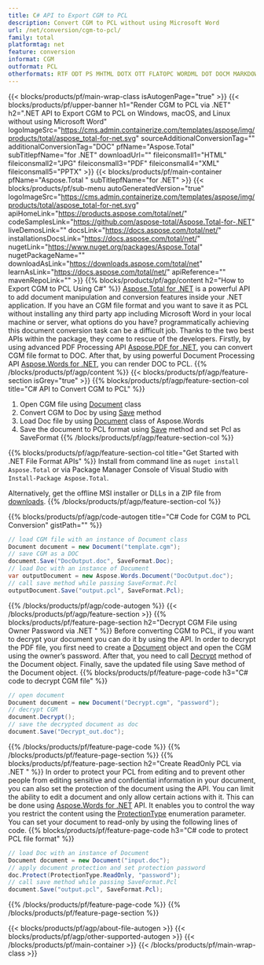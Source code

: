 ```yaml
---
title: C# API to Export CGM to PCL
description: Convert CGM to PCL without using Microsoft Word 
url: /net/conversion/cgm-to-pcl/
family: total
platformtag: net
feature: conversion
informat: CGM
outformat: PCL
otherformats: RTF ODT PS MHTML DOTX OTT FLATOPC WORDML DOT DOCM MARKDOWN DOTM
---
```

{{< blocks/products/pf/main-wrap-class isAutogenPage="true" >}}
{{< blocks/products/pf/upper-banner h1="Render CGM to PCL via .NET" h2=".NET API to Export CGM to PCL on Windows, macOS, and Linux without using Microsoft Word" logoImageSrc="https://cms.admin.containerize.com/templates/aspose/img/products/total/aspose_total-for-net.svg" sourceAdditionalConversionTag="" additionalConversionTag="DOC" pfName="Aspose.Total" subTitlepfName="for .NET" downloadUrl="" fileiconsmall1="HTML" fileiconsmall2="JPG" fileiconsmall3="PDF" fileiconsmall4="XML" fileiconsmall5="PPTX" >}}
{{< blocks/products/pf/main-container pfName="Aspose.Total " subTitlepfName="for .NET" >}}
{{< blocks/products/pf/sub-menu autoGeneratedVersion="true" logoImageSrc="https://cms.admin.containerize.com/templates/aspose/img/products/total/aspose_total-for-net.svg" apiHomeLink="https://products.aspose.com/total/net/" codeSamplesLink="https://github.com/aspose-total/Aspose.Total-for-.NET" liveDemosLink="" docsLink="https://docs.aspose.com/total/net/" installationsDocsLink="https://docs.aspose.com/total/net/" nugetLink="https://www.nuget.org/packages/Aspose.Total" nugetPackageName="" downloadAsLink="https://downloads.aspose.com/total/net" learnAsLink="https://docs.aspose.com/total/net/" apiReference="" mavenRepoLink="" >}}
{{% blocks/products/pf/agp/content h2="How to Export CGM to PCL Using C#" %}}
[Aspose.Total for .NET](https://products.aspose.com/total/net/) is a powerful API to add document manipulation and conversion features inside your .NET application. If you have an CGM file format and you want to save it as PCL without installing any third party app including Microsoft Word in your local machine or server, what options do you have? programmatically achieving this document conversion task can be a difficult job. Thanks to the two best APIs within the package, they come to rescue of the developers. Firstly, by using advanced PDF Processing API [Aspose.PDF for .NET](https://products.aspose.com/pdf/net/), you can convert CGM file format to DOC. After that, by using powerful Document Processing API [Aspose.Words for .NET](https://products.aspose.com/words/net/), you can render DOC to PCL. 
{{% /blocks/products/pf/agp/content %}}
{{< blocks/products/pf/agp/feature-section isGrey="true" >}}
{{% blocks/products/pf/agp/feature-section-col title="C# API to Convert CGM to PCL" %}}
1. Open CGM file using [Document](https://apireference.aspose.com/pdf/net/aspose.pdf/document) class
2. Convert CGM to Doc by using [Save](https://apireference.aspose.com/pdf/net/aspose.pdf.document/save/methods/5) method
3. Load Doc file by using [Document](https://apireference.aspose.com/words/net/aspose.words/document) class of Aspose.Words 
4. Save the document to PCL format using [Save](https://apireference.aspose.com/words/net/aspose.words.document/save/methods/4) method and set Pcl as SaveFormat
{{% /blocks/products/pf/agp/feature-section-col %}}

{{% blocks/products/pf/agp/feature-section-col title="Get Started with .NET File Format APIs" %}}
Install from command line as ```nuget install Aspose.Total``` or via Package Manager Console of Visual Studio with ```Install-Package Aspose.Total```.

Alternatively, get the offline MSI installer or DLLs in a ZIP file from [downloads](https://downloads.aspose.com/total/net).
{{% /blocks/products/pf/agp/feature-section-col %}}

{{% blocks/products/pf/agp/code-autogen title="C# Code for CGM to PCL Conversion" gistPath="" %}}
```cs
// load CGM file with an instance of Document class
Document document = new Document("template.cgm");
// save CGM as a DOC 
document.Save("DocOutput.doc", SaveFormat.Doc); 
// load Doc with an instance of Document
var outputDocument = new Aspose.Words.Document("DocOutput.doc");
// call save method while passing SaveFormat.Pcl
outputDocument.Save("output.pcl", SaveFormat.Pcl);   
```
{{% /blocks/products/pf/agp/code-autogen %}}
{{< /blocks/products/pf/agp/feature-section >}}
{{% blocks/products/pf/feature-page-section  h2="Decrypt CGM File using Owner Password via .NET " %}}
Before converting CGM to PCL, if you want to decrypt your document you can do it by using the API. In order to decrypt the PDF file, you first need to create a [Document](https://apireference.aspose.com/pdf/net/aspose.pdf/document) object and open the CGM using the owner’s password. After that, you need to call [Decrypt](https://apireference.aspose.com/pdf/net/aspose.pdf/document/methods/decrypt) method of the Document object. Finally, save the updated file using Save method of the Document object. 
{{% blocks/products/pf/feature-page-code h3="C# code to decrypt CGM file" %}}
```cs
// open document
Document document = new Document("Decrypt.cgm", "password");
// decrypt CGM
document.Decrypt();
// save the decrypted document as doc 
document.Save("Decrypt_out.doc");
```
{{% /blocks/products/pf/feature-page-code  %}}
{{% /blocks/products/pf/feature-page-section %}}
{{% blocks/products/pf/feature-page-section  h2="Create ReadOnly PCL via .NET " %}}
In order to protect your PCL from editing and to prevent other people from editing sensitive and confidential information in your document, you can also set the protection of the document using the API. You can limit the ability to edit a document and only allow certain actions with it. This can be done using [Aspose.Words for .NET](https://products.aspose.com/words/net/) API. It enables you to control the way you restrict the content using the [ProtectionType](https://apireference.aspose.com/words/net/aspose.words/protectiontype) enumeration parameter. You can set your document to read-only by using the following lines of code. 
{{% blocks/products/pf/feature-page-code h3="C# code to protect PCL file format" %}}
```cs
// load Doc with an instance of Document
Document document = new Document("input.doc");
// apply document protection and set protection password
doc.Protect(ProtectionType.ReadOnly, "password");
// call save method while passing SaveFormat.Pcl
document.Save("output.pcl", SaveFormat.Pcl);  
```
{{% /blocks/products/pf/feature-page-code  %}}
{{% /blocks/products/pf/feature-page-section %}}

{{< blocks/products/pf/agp/about-file-autogen >}}
{{< blocks/products/pf/agp/other-supported-autogen >}}
{{< /blocks/products/pf/main-container >}}
{{< /blocks/products/pf/main-wrap-class >}}